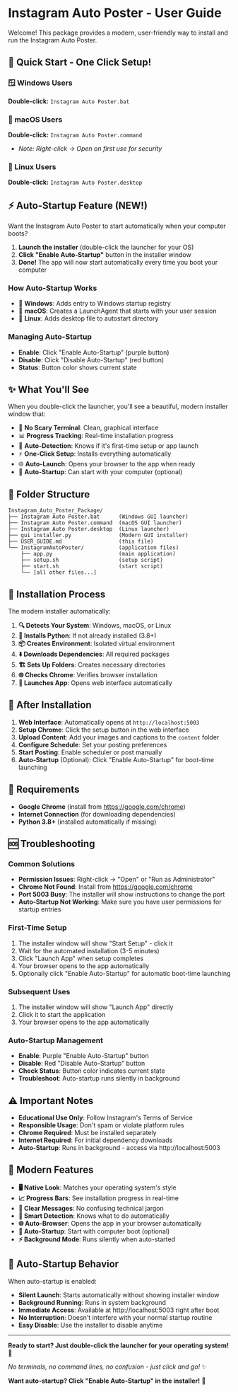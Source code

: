 # Instagram Auto Poster - User Guide

Welcome! This package provides a modern, user-friendly way to install and run the Instagram Auto Poster.

## 🚀 Quick Start - One Click Setup!

### 🪟 Windows Users
**Double-click:** `Instagram Auto Poster.bat`

### 🍎 macOS Users  
**Double-click:** `Instagram Auto Poster.command`
- *Note: Right-click → Open on first use for security*

### 🐧 Linux Users
**Double-click:** `Instagram Auto Poster.desktop`

## ⚡ Auto-Startup Feature (NEW!)

Want the Instagram Auto Poster to start automatically when your computer boots? 

1. **Launch the installer** (double-click the launcher for your OS)
2. **Click "Enable Auto-Startup"** button in the installer window
3. **Done!** The app will now start automatically every time you boot your computer

### How Auto-Startup Works
- 🔄 **Windows**: Adds entry to Windows startup registry
- 🍎 **macOS**: Creates a LaunchAgent that starts with your user session
- 🐧 **Linux**: Adds desktop file to autostart directory

### Managing Auto-Startup
- **Enable**: Click "Enable Auto-Startup" (purple button)
- **Disable**: Click "Disable Auto-Startup" (red button)
- **Status**: Button color shows current state

## ✨ What You'll See

When you double-click the launcher, you'll see a beautiful, modern installer window that:

- 🎯 **No Scary Terminal**: Clean, graphical interface
- 📊 **Progress Tracking**: Real-time installation progress
- 🔄 **Auto-Detection**: Knows if it's first-time setup or app launch
- ⚡ **One-Click Setup**: Installs everything automatically
- 🌐 **Auto-Launch**: Opens your browser to the app when ready
- 🚀 **Auto-Startup**: Can start with your computer (optional)

## 📁 Folder Structure

```
Instagram_Auto_Poster_Package/
├── Instagram Auto Poster.bat      (Windows GUI launcher)
├── Instagram Auto Poster.command  (macOS GUI launcher)  
├── Instagram Auto Poster.desktop  (Linux launcher)
├── gui_installer.py               (Modern GUI installer)
├── USER_GUIDE.md                  (this file)
└── InstagramAutoPoster/           (application files)
    ├── app.py                     (main application)
    ├── setup.sh                   (setup script)
    ├── start.sh                   (start script)
    └── [all other files...]
```

## 🎯 Installation Process

The modern installer automatically:

1. **🔍 Detects Your System**: Windows, macOS, or Linux
2. **🐍 Installs Python**: If not already installed (3.8+)
3. **📦 Creates Environment**: Isolated virtual environment
4. **⬇️ Downloads Dependencies**: All required packages
5. **🏗️ Sets Up Folders**: Creates necessary directories
6. **🌐 Checks Chrome**: Verifies browser installation
7. **🚀 Launches App**: Opens web interface automatically

## 📱 After Installation

1. **Web Interface**: Automatically opens at `http://localhost:5003`
2. **Setup Chrome**: Click the setup button in the web interface
3. **Upload Content**: Add your images and captions to the `content` folder
4. **Configure Schedule**: Set your posting preferences
5. **Start Posting**: Enable scheduler or post manually
6. **Auto-Startup** (Optional): Click "Enable Auto-Startup" for boot-time launching

## 🔧 Requirements

- **Google Chrome** (install from https://google.com/chrome)
- **Internet Connection** (for downloading dependencies)
- **Python 3.8+** (installed automatically if missing)

## 🆘 Troubleshooting

### Common Solutions
- **Permission Issues**: Right-click → "Open" or "Run as Administrator"
- **Chrome Not Found**: Install from https://google.com/chrome
- **Port 5003 Busy**: The installer will show instructions to change the port
- **Auto-Startup Not Working**: Make sure you have user permissions for startup entries

### First-Time Setup
1. The installer window will show "Start Setup" - click it
2. Wait for the automated installation (3-5 minutes)
3. Click "Launch App" when setup completes
4. Your browser opens to the app automatically
5. Optionally click "Enable Auto-Startup" for automatic boot-time launching

### Subsequent Uses
1. The installer window will show "Launch App" directly
2. Click it to start the application
3. Your browser opens to the app automatically

### Auto-Startup Management
- **Enable**: Purple "Enable Auto-Startup" button
- **Disable**: Red "Disable Auto-Startup" button
- **Check Status**: Button color indicates current state
- **Troubleshoot**: Auto-startup runs silently in background

## ⚠️ Important Notes

- **Educational Use Only**: Follow Instagram's Terms of Service
- **Responsible Usage**: Don't spam or violate platform rules
- **Chrome Required**: Must be installed separately
- **Internet Required**: For initial dependency downloads
- **Auto-Startup**: Runs in background - access via http://localhost:5003

## 🎉 Modern Features

- **🖥️ Native Look**: Matches your operating system's style
- **📈 Progress Bars**: See installation progress in real-time
- **💬 Clear Messages**: No confusing technical jargon
- **🎯 Smart Detection**: Knows what to do automatically
- **🌐 Auto-Browser**: Opens the app in your browser automatically
- **🚀 Auto-Startup**: Start with computer boot (optional)
- **⚡ Background Mode**: Runs silently when auto-started

## 🔄 Auto-Startup Behavior

When auto-startup is enabled:
- **Silent Launch**: Starts automatically without showing installer window
- **Background Running**: Runs in system background
- **Immediate Access**: Available at http://localhost:5003 right after boot
- **No Interruption**: Doesn't interfere with your normal startup routine
- **Easy Disable**: Use the installer to disable anytime

---

**Ready to start? Just double-click the launcher for your operating system! 🚀**

*No terminals, no command lines, no confusion - just click and go!* ✨

**Want auto-startup? Click "Enable Auto-Startup" in the installer!** 🔄
